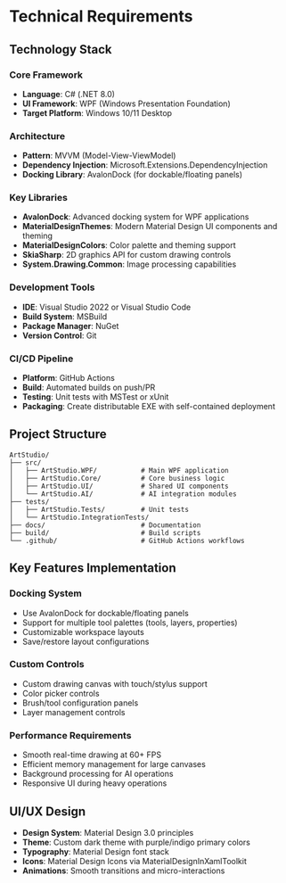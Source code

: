 # Technical Requirements

## Technology Stack

### Core Framework

- **Language**: C# (.NET 8.0)
- **UI Framework**: WPF (Windows Presentation Foundation)
- **Target Platform**: Windows 10/11 Desktop

### Architecture

- **Pattern**: MVVM (Model-View-ViewModel)
- **Dependency Injection**: Microsoft.Extensions.DependencyInjection
- **Docking Library**: AvalonDock (for dockable/floating panels)

### Key Libraries

- **AvalonDock**: Advanced docking system for WPF applications
- **MaterialDesignThemes**: Modern Material Design UI components and theming
- **MaterialDesignColors**: Color palette and theming support
- **SkiaSharp**: 2D graphics API for custom drawing controls
- **System.Drawing.Common**: Image processing capabilities

### Development Tools

- **IDE**: Visual Studio 2022 or Visual Studio Code
- **Build System**: MSBuild
- **Package Manager**: NuGet
- **Version Control**: Git

### CI/CD Pipeline

- **Platform**: GitHub Actions
- **Build**: Automated builds on push/PR
- **Testing**: Unit tests with MSTest or xUnit
- **Packaging**: Create distributable EXE with self-contained deployment

## Project Structure

```
ArtStudio/
├── src/
│   ├── ArtStudio.WPF/           # Main WPF application
│   ├── ArtStudio.Core/          # Core business logic
│   ├── ArtStudio.UI/            # Shared UI components
│   └── ArtStudio.AI/            # AI integration modules
├── tests/
│   ├── ArtStudio.Tests/         # Unit tests
│   └── ArtStudio.IntegrationTests/
├── docs/                        # Documentation
├── build/                       # Build scripts
└── .github/                     # GitHub Actions workflows
```

## Key Features Implementation

### Docking System

- Use AvalonDock for dockable/floating panels
- Support for multiple tool palettes (tools, layers, properties)
- Customizable workspace layouts
- Save/restore layout configurations

### Custom Controls

- Custom drawing canvas with touch/stylus support
- Color picker controls
- Brush/tool configuration panels
- Layer management controls

### Performance Requirements

- Smooth real-time drawing at 60+ FPS
- Efficient memory management for large canvases
- Background processing for AI operations
- Responsive UI during heavy operations

## UI/UX Design

- **Design System**: Material Design 3.0 principles
- **Theme**: Custom dark theme with purple/indigo primary colors
- **Typography**: Material Design font stack
- **Icons**: Material Design Icons via MaterialDesignInXamlToolkit
- **Animations**: Smooth transitions and micro-interactions
